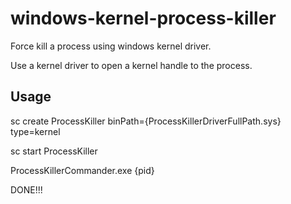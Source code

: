 # windows-kernel-process-killer
Force kill a process using windows kernel driver.

Use a kernel driver to open a kernel handle to the process.

## Usage

sc create ProcessKiller binPath={ProcessKillerDriverFullPath.sys} type=kernel

sc start ProcessKiller

ProcessKillerCommander.exe {pid}

DONE!!!